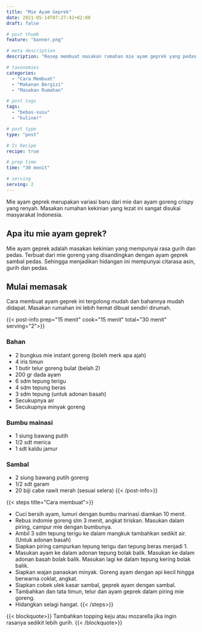 ```yaml
---
title: "Mie Ayam Geprek"
date: 2021-05-14T07:27:42+02:00
draft: false

# post thumb
feature: "banner.png"

# meta description
description: "Resep membuat masakan rumahan mie ayam geprek yang pedas dan lezat. Ayo pelajari selengkapnya cara membuatnya disini."

# taxonomies
categories:
  - "Cara Membuat"
  - "Makanan Bergizi"
  - "Masakan Rumahan"

# post tags
tags:
  - "bebas-susu"
  - "kuliner"

# post type
type: "post"

# Is Recipe
recipe: true

# prep time
time: "30 menit"

# serving
serving: 2
---
```

Mie ayam geprek merupakan variasi baru dari mie dan ayam goreng crispy yang renyah. Masakan rumahan kekinian yang lezat ini sangat disukai masyarakat Indonesia.

## Apa itu mie ayam geprek?

Mie ayam geprek adalah masakan kekinian yang mempunyai rasa gurih dan pedas. Terbuat dari mie goreng yang disandingkan dengan ayam geprek sambal pedas. Sehingga menjadikan hidangan ini mempunyai citarasa asin, gurih dan pedas.

## Mulai memasak

Cara membuat ayam geprek ini tergolong mudah dan bahannya mudah didapat. Masakan rumahan ini lebih hemat dibuat sendiri dirumah.

{{< post-info prep="15 menit" cook="15 menit" total="30 menit" serving="2">}}

### Bahan

-   2 bungkus mie instant goreng (boleh merk apa ajah)
-   4 iris timun
-   1 butir telur goreng bulat (belah 2)
-   200 gr dada ayam
-   6 sdm tepung terigu
-   4 sdm tepung beras
-   3 sdm tepung (untuk adonan basah)
-   Secukupnya air
-   Secukupnya minyak goreng

### Bumbu mainasi

-   1 siung bawang putih
-   1/2 sdt merica
-   1 sdt kaldu jamur

### Sambal

-   2 siung bawang putih goreng
-   1/2 sdt garam
-   20 biji cabe rawit merah (sesuai selera)
{{< /post-info>}}

{{< steps title="Cara membuat">}}
-   Cuci bersih ayam, lumuri dengan bumbu marinasi diamkan 10 menit.
-   Rebus indomie goreng slm 3 menit, angkat tiriskan. Masukan dalam piring, campur mie dengan bumbunya.
-   Ambil 3 sdm tepung terigu ke dalam mangkuk tambahkan sedikit air. (Untuk adonan basah)
-   Siapkan piring campurkan tepung terigu dan tepung beras menjadi 1.
-   Masukan ayam ke dalam adonan tepung bolak balik. Masukan ke dalam adonan basah bolak balik. Masukan lagi ke dalam tepung kering bolak balik.
-   Siapkan wajan panaskan minyak.  Goreng ayam dengan api kecil hingga berwarna coklat, angkat.
-   Siapkan cobek ulek kasar sambal, geprek ayam dengan sambal.
-   Tambahkan dan tata timun, telur dan ayam geprek dalam piring mie goreng.
-   Hidangkan selagi hangat.
{{< /steps>}}

{{< blockquote>}}
Tambahkan topping keju atau mozarella jika ingin rasanya sedikit lebih gurih.
{{< /blockquote>}}